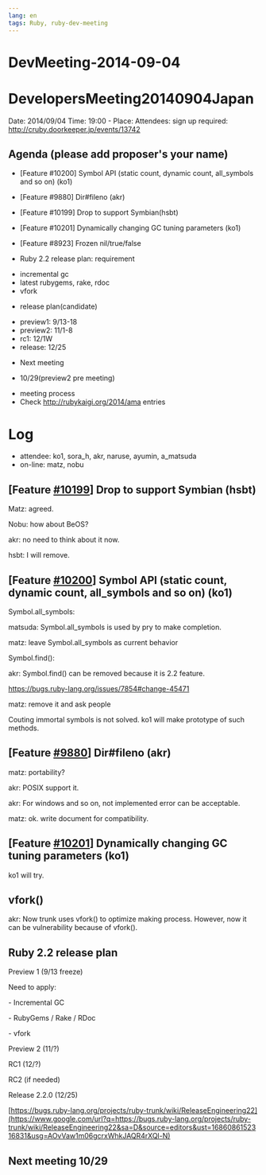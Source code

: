 ```yaml
---
lang: en
tags: Ruby, ruby-dev-meeting
---
```


# DevMeeting-2014-09-04

# DevelopersMeeting20140904Japan

Date: 2014/09/04
Time: 19:00 -
Place:
Attendees: sign up required: http://cruby.doorkeeper.jp/events/13742

## Agenda (please add proposer's your name)

- [Feature #10200] Symbol API (static count, dynamic count, all_symbols and so on) (ko1)
- [Feature #9880] Dir#fileno (akr)
- [Feature #10199] Drop to support Symbian(hsbt)
- [Feature #10201] Dynamically changing GC tuning parameters (ko1)
- [Feature #8923] Frozen nil/true/false

- Ruby 2.2 release plan: requirement

 * incremental gc
 * latest rubygems, rake, rdoc
 * vfork

- release plan(candidate)

 * preview1: 9/13-18
 * preview2: 11/1-8
 * rc1: 12/1W
 * release: 12/25

- Next meeting

 * 10/29(preview2 pre meeting)

- meeting process
- Check http://rubykaigi.org/2014/ama entries

# Log

- attendee: ko1, sora\_h, akr, naruse, ayumin, a\_matsuda
- on-line: matz, nobu

## \[Feature [#10199](https://www.google.com/url?q=https://bugs.ruby-lang.org/issues/10199&sa=D&source=editors&ust=1686086152310501&usg=AOvVaw2a92QzUZbS3-ZF81AAZ1-Q)\] Drop to support Symbian (hsbt)

Matz: agreed.

Nobu: how about BeOS?

akr: no need to think about it now.

hsbt: I will remove.

## \[Feature [#10200](https://www.google.com/url?q=https://bugs.ruby-lang.org/issues/10200&sa=D&source=editors&ust=1686086152311601&usg=AOvVaw1apUWwf8TufTYw_P-41jEV)\] Symbol API (static count, dynamic count, all\_symbols and so on) (ko1)

Symbol.all\_symbols:

matsuda: Symbol.all\_symbols is used by pry to make completion.

matz: leave Symbol.all\_symbols as current behavior

Symbol.find():

akr: Symbol.find() can be removed because it is 2.2 feature.

https://bugs.ruby-lang.org/issues/7854#change-45471

matz: remove it and ask people

Couting immortal symbols is not solved. ko1 will make prototype of such methods.

## \[Feature [#9880](https://www.google.com/url?q=https://bugs.ruby-lang.org/issues/9880&sa=D&source=editors&ust=1686086152313162&usg=AOvVaw2-YU_uS-VvFQLEwSZRk8eo)\] Dir#fileno (akr)

matz: portability?

akr: POSIX support it.

akr: For windows and so on, not implemented error can be acceptable.

matz: ok. write document for compatibility.

## \[Feature [#10201](https://www.google.com/url?q=https://bugs.ruby-lang.org/issues/10201&sa=D&source=editors&ust=1686086152314712&usg=AOvVaw25yl5wfR-E5NvYjfJkBOTe)\] Dynamically changing GC tuning parameters (ko1)

ko1 will try.

## vfork()

akr: Now trunk uses vfork() to optimize making process. However, now it can be vulnerability because of vfork().

## Ruby 2.2 release plan

Preview 1 (9/13 freeze)

Need to apply:

\- Incremental GC

\- RubyGems / Rake / RDoc

\- vfork

Preview 2 (11/?)

RC1 (12/?)

RC2 (if needed)

Release 2.2.0 (12/25)

[https://bugs.ruby-lang.org/projects/ruby-trunk/wiki/ReleaseEngineering22](https://www.google.com/url?q=https://bugs.ruby-lang.org/projects/ruby-trunk/wiki/ReleaseEngineering22&sa=D&source=editors&ust=1686086152316831&usg=AOvVaw1m06gcrxWhkJAQR4rXQl-N)

## Next meeting 10/29
